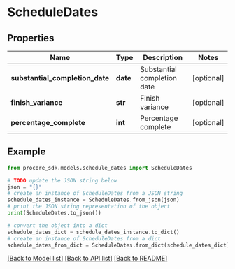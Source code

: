 # ScheduleDates


## Properties

Name | Type | Description | Notes
------------ | ------------- | ------------- | -------------
**substantial_completion_date** | **date** | Substantial completion date | [optional] 
**finish_variance** | **str** | Finish variance | [optional] 
**percentage_complete** | **int** | Percentage complete | [optional] 

## Example

```python
from procore_sdk.models.schedule_dates import ScheduleDates

# TODO update the JSON string below
json = "{}"
# create an instance of ScheduleDates from a JSON string
schedule_dates_instance = ScheduleDates.from_json(json)
# print the JSON string representation of the object
print(ScheduleDates.to_json())

# convert the object into a dict
schedule_dates_dict = schedule_dates_instance.to_dict()
# create an instance of ScheduleDates from a dict
schedule_dates_from_dict = ScheduleDates.from_dict(schedule_dates_dict)
```
[[Back to Model list]](../README.md#documentation-for-models) [[Back to API list]](../README.md#documentation-for-api-endpoints) [[Back to README]](../README.md)


